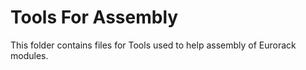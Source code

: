 # Tools For Assembly

This folder contains files for Tools used to help assembly of Eurorack modules.